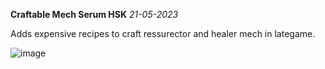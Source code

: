 **Craftable Mech Serum HSK** *21-05-2023*

Adds expensive recipes to craft ressurector and healer mech in lategame.

![image](https://github.com/Elldar112/Craftable-Mech-Serum/assets/64644323/333779c7-89d1-4786-9335-ee6a0532e30f)
